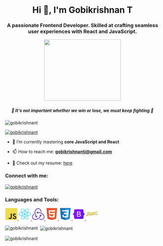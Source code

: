 <h1 align="center">Hi 👋, I'm Gobikrishnan T</h1>
<h3 align="center">A passionate Frontend Developer. Skilled at crafting seamless user experiences with React and JavaScript.</h3>

<div align="center">
  <img src="https://media.giphy.com/media/3oEjI1erPMTMBFmNHi/giphy.gif" width="250" height="200"/>
  <h5>👑 It's not important whether we win or lose, we must keep fighting 👑</h5>
</div>

<p align="left">
  <img src="https://komarev.com/ghpvc/?username=gobikrishnant&label=Profile%20views&color=0e75b6&style=flat" alt="gobikrishnant" />
</p>

<p align="left">
  <a href="https://github.com/ryo-ma/github-profile-trophy">
    <img src="https://github-profile-trophy.vercel.app/?username=gobikrishnant" alt="gobikrishnant" />
  </a>
</p>

- 🌱 I’m currently mastering **core JavaScript and React**

- 📫 How to reach me: **gobikrishnantj@gmail.com**

- 📄 Check out my resume: [here](https://drive.google.com/file/d/1bsXdz8Vdv5l291ZufK2gE1dEYXCNNPcz/view?usp=sharing)

<h3 align="left">Connect with me:</h3>
<p align="left">
  <a href="https://linkedin.com/in/gobikrishnant" target="_blank">
    <img align="center" src="https://raw.githubusercontent.com/rahuldkjain/github-profile-readme-generator/neutral-icons/src/images/icons/Social/linked-in-alt.svg" alt="gobikrishnant" height="30" width="40" />
  </a>
</p>

<h3 align="left">Languages and Tools:</h3>
<p align="left">
  <a href="https://developer.mozilla.org/en-US/docs/Web/JavaScript" target="_blank">
    <img src="https://raw.githubusercontent.com/devicons/devicon/master/icons/javascript/javascript-original.svg" alt="javascript" width="40" height="40"/>
  </a>
  <a href="https://reactjs.org/" target="_blank">
    <img src="https://raw.githubusercontent.com/devicons/devicon/master/icons/react/react-original.svg" alt="react" width="40" height="40"/>
  </a>
  <a href="https://redux.js.org" target="_blank">
    <img src="https://raw.githubusercontent.com/devicons/devicon/master/icons/redux/redux-original.svg" alt="redux" width="40" height="40"/>
  </a>
  <a href="https://www.w3.org/html/" target="_blank">
    <img src="https://raw.githubusercontent.com/devicons/devicon/master/icons/html5/html5-original.svg" alt="html5" width="40" height="40"/>
  </a>
  <a href="https://www.w3schools.com/css/" target="_blank">
    <img src="https://raw.githubusercontent.com/devicons/devicon/master/icons/css3/css3-original.svg" alt="css3" width="40" height="40"/>
  </a>
  <a href="https://getbootstrap.com" target="_blank">
    <img src="https://raw.githubusercontent.com/devicons/devicon/master/icons/bootstrap/bootstrap-original.svg" alt="bootstrap" width="40" height="40"/>
  </a>
  <a href="https://babeljs.io/" target="_blank">
    <img src="https://raw.githubusercontent.com/devicons/devicon/master/icons/babel/babel-original.svg" alt="babel" width="40" height="40"/>
  </a>
</p>

<p>
  <img align="left" src="https://github-readme-stats.vercel.app/api/top-langs?username=gobikrishnant&show_icons=true&locale=en&layout=compact" alt="gobikrishnant" />
</p>

<p>&nbsp;
  <img align="center" src="https://github-readme-stats.vercel.app/api?username=gobikrishnant&show_icons=true&locale=en" alt="gobikrishnant" />
</p>

<p>
  <img align="center" src="https://github-readme-streak-stats.herokuapp.com/?user=gobikrishnant&" alt="gobikrishnant" />
</p>
